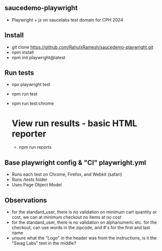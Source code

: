 ## saucedemo-playwright
- Playwright + js on saucelabs test domain for CPH 2024

## Install
- git clone https://github.com/RahulxRamesh/saucedemo-playwright.git
- npm install
- npm init playwright@latest

## Run tests
- npx playwright test
- npm run test
- npm run test:chrome

    # View run results - basic HTML reporter
    - npm run reports

## Base playwright config & "CI" playwright.yml
- Runs each test on Chrome, Firefox, and Webkit (safari)
- Runs /tests folder
- Uses Page Object Model



## Observations
- for the standard_user, there is no validation on minimum cart quantity or cost, we can at minimum checkout no items at no cost
- for the standard_user, there is no validation on alphanumeric etc. for the checkout, can use words in the zipcode, and #'s for the first and last name
- unsure what the "Logo" in the header was from the instructions, is it the "Swag Labs" text in the middle?


